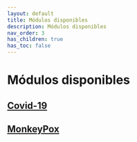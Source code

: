 ```yaml
---
layout: default
title: Módulos disponibles
description: Módulos disponibles
nav_order: 3
has_children: true
has_toc: false
---
```


# Módulos disponibles

## [Covid-19](/page3_1.md)


## [MonkeyPox](/page3_2.md)

